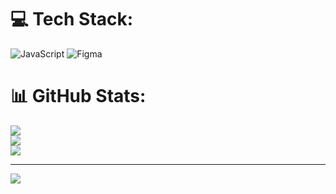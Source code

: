 
# 💻 Tech Stack:
![JavaScript](https://img.shields.io/badge/javascript-%23323330.svg?style=for-the-badge&logo=javascript&logoColor=%23F7DF1E) ![Figma](https://img.shields.io/badge/figma-%23F24E1E.svg?style=for-the-badge&logo=figma&logoColor=white)
# 📊 GitHub Stats:
![](https://github-readme-stats.vercel.app/api?username=shirochxyz&theme=dark&hide_border=false&include_all_commits=true&count_private=false)<br/>
![](https://github-readme-streak-stats.herokuapp.com/?user=shirochxyz&theme=dark&hide_border=false)<br/>
![](https://github-readme-stats.vercel.app/api/top-langs/?username=shirochxyz&theme=dark&hide_border=false&include_all_commits=true&count_private=false&layout=compact)

---
[![](https://visitcount.itsvg.in/api?id=shirochxyz&icon=2&color=12)](https://visitcount.itsvg.in)

<!-- Proudly created with GPRM ( https://gprm.itsvg.in ) -->
